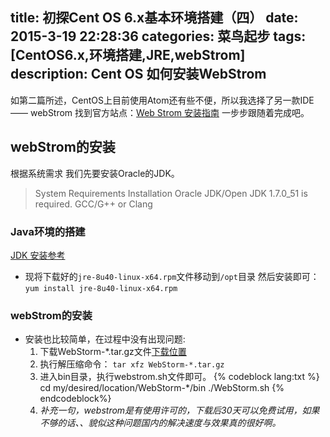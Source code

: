 title: 初探Cent OS 6.x基本环境搭建（四）
date: 2015-3-19 22:28:36 
categories: 菜鸟起步
tags: [CentOS6.x,环境搭建,JRE,webStrom]
description: Cent OS 如何安装WebStrom
---
如第二篇所述，CentOS上目前使用Atom还有些不便，所以我选择了另一款IDE—— webStrom
找到官方站点：[Web Strom 安装指南][1] 一步步跟随着完成吧。

## webStrom的安装

根据系统需求 我们先要安装Oracle的JDK。
> System Requirements   Installation 
Oracle JDK/Open JDK 1.7.0_51 is required. GCC/G++ or Clang
 
### Java环境的搭建 
[JDK 安装参考][2]
- 现将下载好的`jre-8u40-linux-x64.rpm`文件移动到`/opt`目录
然后安装即可：
     `yum install jre-8u40-linux-x64.rpm`
     
### webStrom的安装
- 安装也比较简单，在过程中没有出现问题:
  1. 下载WebStorm-*.tar.gz文件[下载位置][3]
  2. 执行解压缩命令： 
     `tar xfz WebStorm-*.tar.gz`
  3. 进入bin目录，执行webstrom.sh文件即可。
    {% codeblock lang:txt  %} 
    cd my/desired/location/WebStorm-*/bin
    ./WebStorm.sh
    {% endcodeblock%}
  4. *补充一句，webstrom是有使用许可的，下载后30天可以免费试用，如果不够的话、、貌似这种问题国内的解决速度与效果真的很好啊。*

      

[1]:https://www.jetbrains.com/webstorm/help/system-requirements-and-installation.html#d140006e223
[2]:http://tecadmin.net/steps-to-install-java-on-centos-5-6-or-rhel-5-6/
[3]:https://www.jetbrains.com/webstorm/download/